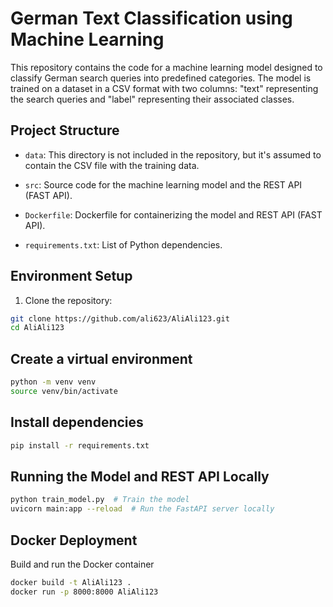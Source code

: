 # German Text Classification using Machine Learning

This repository contains the code for a machine learning model designed to classify German search queries into predefined categories. The model is trained on a dataset in a CSV format with two columns: "text" representing the search queries and "label" representing their associated classes.

## Project Structure

- `data`: This directory is not included in the repository, but it's assumed to contain the CSV file with the training data.

- `src`: Source code for the machine learning model and the REST API (FAST API).

- `Dockerfile`: Dockerfile for containerizing the model and REST API (FAST API).

- `requirements.txt`: List of Python dependencies.

## Environment Setup

1. Clone the repository:

```bash
git clone https://github.com/ali623/AliAli123.git
cd AliAli123
```

## Create a virtual environment

```bash
python -m venv venv
source venv/bin/activate
```

## Install dependencies

```bash
pip install -r requirements.txt
```

## Running the Model and REST API Locally

```bash
python train_model.py  # Train the model
uvicorn main:app --reload  # Run the FastAPI server locally
```
## Docker Deployment
Build and run the Docker container

```bash
docker build -t AliAli123 .
docker run -p 8000:8000 AliAli123
```



